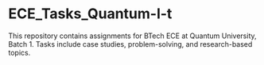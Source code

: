 # ECE_Tasks_Quantum-l-t
This repository contains assignments for BTech ECE at Quantum University, Batch 1.   Tasks include case studies, problem-solving, and research-based topics.  
